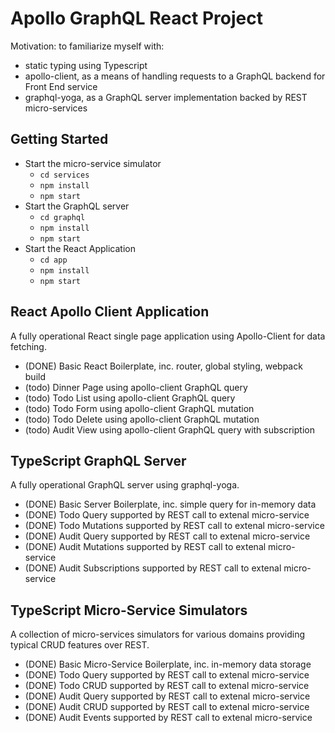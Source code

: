 # Apollo GraphQL React Project

Motivation: to familiarize myself with:
    
* static typing using Typescript
* apollo-client, as a means of handling requests to a GraphQL backend for Front End service
* graphql-yoga, as a GraphQL server implementation backed by REST micro-services


## Getting Started

* Start the micro-service simulator
  * `cd services`
  * `npm install`
  * `npm start`
* Start the GraphQL server
  * `cd graphql`
  * `npm install`
  * `npm start`
* Start the React Application
  * `cd app`
  * `npm install`
  * `npm start`


## React Apollo Client Application

A fully operational React single page application using Apollo-Client for data fetching.

* (DONE) Basic React Boilerplate, inc. router, global styling, webpack build
* (todo) Dinner Page using apollo-client GraphQL query
* (todo) Todo List using apollo-client GraphQL query
* (todo) Todo Form using apollo-client GraphQL mutation
* (todo) Todo Delete using apollo-client GraphQL mutation
* (todo) Audit View using apollo-client GraphQL query with subscription


## TypeScript GraphQL Server

A fully operational GraphQL server using graphql-yoga.

* (DONE) Basic Server Boilerplate, inc. simple query for in-memory data
* (DONE) Todo Query supported by REST call to extenal micro-service
* (DONE) Todo Mutations supported by REST call to extenal micro-service
* (DONE) Audit Query supported by REST call to extenal micro-service
* (DONE) Audit Mutations supported by REST call to extenal micro-service
* (DONE) Audit Subscriptions supported by REST call to extenal micro-service


## TypeScript Micro-Service Simulators

A collection of micro-services simulators for various domains providing typical CRUD features over REST.

* (DONE) Basic Micro-Service Boilerplate, inc. in-memory data storage
* (DONE) Todo Query supported by REST call to extenal micro-service
* (DONE) Todo CRUD supported by REST call to extenal micro-service
* (DONE) Audit Query supported by REST call to extenal micro-service
* (DONE) Audit CRUD supported by REST call to extenal micro-service
* (DONE) Audit Events supported by REST call to extenal micro-service

